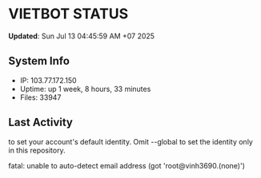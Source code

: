 # VIETBOT STATUS
**Updated**: Sun Jul 13 04:45:59 AM +07 2025

## System Info
- IP: 103.77.172.150
- Uptime: up 1 week, 8 hours, 33 minutes
- Files: 33947

## Last Activity

to set your account's default identity.
Omit --global to set the identity only in this repository.

fatal: unable to auto-detect email address (got 'root@vinh3690.(none)')
